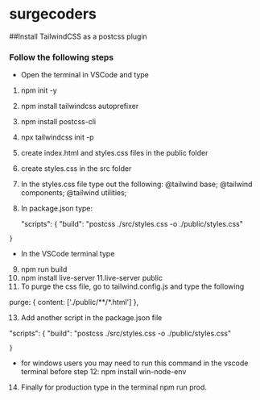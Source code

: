 # surgecoders

##Install TailwindCSS as a postcss plugin

### Follow the following steps
 - Open the terminal in VSCode and type
 
  1. npm init -y
  2. npm install tailwindcss autoprefixer
  3. npm install postcss-cli
  4. npx tailwindcss init -p
  5. create index.html and styles.css files in the public folder
  6. create styles.css in the src folder
  7. In the styles.css file type out the following:
     @tailwind base;
     @tailwind components;
     @tailwind utilities;
     
  8. In package.json type:
  
     "scripts": {
    "build": "postcss ./src/styles.css -o ./public/styles.css"
    
    }
  - In the VSCode terminal type
  9.  npm run build
  10. npm install live-server
  11.live-server public
  12. To purge the css file, go to tailwind.config.js and type the following
  
   purge: {
    content: ['./public/**/*.html']
  },
  
  13. Add another script in the package.json file
  
  "scripts": {
    "build": "postcss ./src/styles.css -o ./public/styles.css"
    
    }
    
   - for windows users you may need to run this command in the vscode terminal before step 12: npm install win-node-env
   
   14. Finally for production type in the terminal npm run prod.
  
